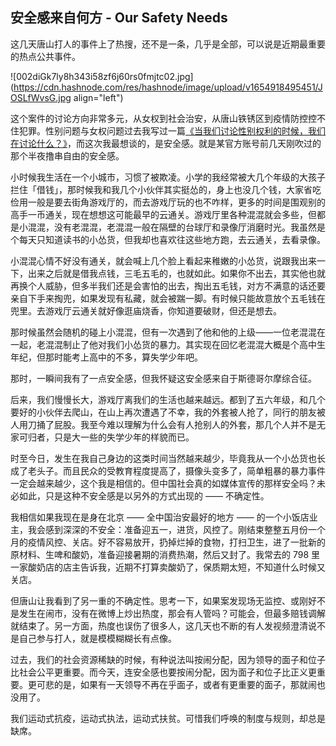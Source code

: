 ## 安全感来自何方 - Our Safety Needs

这几天唐山打人的事件上了热搜，还不是一条，几乎是全部，可以说是近期最重要的热点公共事件。


![002diGk7ly8h343i58zf6j60rs0fmjtc02.jpg](https://cdn.hashnode.com/res/hashnode/image/upload/v1654918495451/JOSLfWvsG.jpg align="left")

这个案件的讨论方向非常多元，从女权到社会治安，从唐山铁锈区到疫情防控控不住犯罪。性别问题与女权问题过去我写过一篇[《当我们讨论性别权利的时候，我们在讨论什么？》](https://someonegao.com/feminism-from-scratch)，而这次我最想谈的，是安全感。就是某官方账号前几天刚吹过的那个半夜撸串自由的安全感。

小时候我生活在一个小城市，习惯了被欺凌。小学的我经常被大几个年级的大孩子拦住「借钱」，那时候我和我几个小伙伴其实挺怂的，身上也没几个钱，大家省吃俭用一般是要去街角游戏厅的，而去游戏厅玩的也不咋样，更多的时间是围观别的高手一币通关，现在想想这可能最早的云通关。游戏厅里各种混混就会多些，但都是小混混，没有老混混，老混混一般在隔壁的台球厅和录像厅消磨时光。我虽然是个每天只知道读书的小怂货，但我却也喜欢往这些地方跑，去云通关，去看录像。

小混混心情不好没有通关，就会喊上几个脸上看起来稚嫩的小怂货，说跟我出来一下，出来之后就是借我点钱，三毛五毛的，也就如此。如果你不出去，其实他也就再换个人威胁，但多半我们还是会害怕的出去，掏出五毛钱，对方不满意的话还要亲自下手来掏兜，如果发现有私藏，就会被踹一脚。有时候只能故意放个五毛钱在兜里。去游戏厅云通关就好像逛庙烧香，你知道要破财，但还是想去。

那时候虽然会随机的碰上小混混，但有一次遇到了他和他的上级——一位老混混在一起，老混混制止了他对我们小怂货的暴力。其实现在回忆老混混大概是个高中生年纪，但那时能考上高中的不多，算失学少年吧。

那时，一瞬间我有了一点安全感，但我怀疑这安全感来自于斯德哥尔摩综合征。

后来，我们慢慢长大，游戏厅离我们的生活也越来越远。都到了五六年级，和几个要好的小伙伴去爬山，在山上再次遭遇了不幸，我的外套被人抢了，同行的朋友被人用刀捅了屁股。我至今难以理解为什么会有人抢别人的外套，那几个人并不是无家可归者，只是大一些的失学少年的样貌而已。

时至今日，发生在我自己身边的这类时间当然越来越少，毕竟我从一个小怂货也长成了老头子。而且民众的受教育程度提高了，摄像头变多了，简单粗暴的暴力事件一定会越来越少，这个我是相信的。但中国社会真的如媒体宣传的那样安全吗？未必如此，只是这种不安全感是以另外的方式出现的 —— 不确定性。

我相信如果我现在是身在北京 —— 全中国治安最好的地方 —— 的一个小饭店业主，我会感到深深的不安全：准备迎五一，进货，风控了。刚结束整整五月份一个月的疫情风控、关店。好不容易放开，扔掉烂掉的食物，打扫卫生，进了一批新的原材料、生啤和酸奶，准备迎接暑期的消费热潮，然后又封了。我常去的 798 里一家酸奶店的店主告诉我，近期不打算卖酸奶了，保质期太短，不知道什么时候又关店。

但唐山让我看到了另一重的不确定性。思考一下，如果案发现场无监控、或刚好不是发生在闹市，没有在微博上炒出热度，那会有人管吗？可能会，但最多赔钱调解就结束了。另一方面，热度也误伤了很多人，这几天也不断的有人发视频澄清说不是自己参与打人，就是模模糊糊长有点像。

过去，我们的社会资源稀缺的时候，有种说法叫按闹分配，因为领导的面子和位子比社会公平更重要。而今天，连安全感也要按闹分配，因为面子和位子比正义更重要。更可悲的是，如果有一天领导不再在乎面子，或者有更重要的面子，那就闹也没用了。

我们运动式抗疫，运动式执法，运动式扶贫。可惜我们呼唤的制度与规则，却总是缺席。




